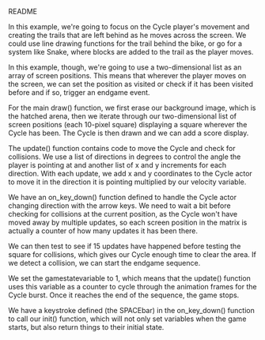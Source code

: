 README

In this example, we're going to focus on the Cycle player's movement and creating the trails that are left behind as he moves across the screen. We could use line drawing functions for the trail behind the bike, or go for a system like Snake, where blocks are added to the trail as the player moves.

In this example, though, we're going to use a two-dimensional list as an array of screen positions. This means that wherever the player moves on the screen, we can set the position as visited or check if it has been visited before and if so, trigger an endgame event.

For the main draw() function, we first erase our background image, which is the hatched arena, then we iterate through our two-dimensional list of screen positions (each 10-pixel square) displaying a square wherever the Cycle has been. The Cycle is then drawn and we can add a score display.

The update() function contains code to move the Cycle and check for collisions. We use a list of directions in degrees to control the angle the player is pointing at and another list of x and y increments for each direction. With each update, we add x and y coordinates to the Cycle actor to move it in the direction it is pointing multiplied by our velocity variable.

We have an on_key_down() function defined to handle the Cycle actor changing direction with the arrow keys. We need to wait a bit before checking for collisions at the current position, as the Cycle won't have moved away by multiple updates, so each screen position in the matrix is actually a counter of how many updates it has been there.

We can then test to see if 15 updates have happened before testing the square for collisions, which gives our Cycle enough time to clear the area. If we detect a collision, we can start the endgame sequence.

We set the gamestatevariable to 1, which means that the update() function uses this variable as a counter to cycle through the animation frames for the Cycle burst. Once it reaches the end of the sequence, the game stops.

We have a keystroke defined (the SPACEbar) in the on_key_down() function to call our init() function, which will not only set variables when the game starts, but also return things to their initial state.

